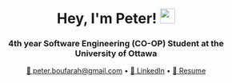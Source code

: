 <h1 align="center"> Hey, I'm Peter! <img src="https://media.giphy.com/media/hvRJCLFzcasrR4ia7z/giphy.gif" width="30px"/</h1>
<h3 align="center">4th year Software Engineering (CO-OP) Student at the University of Ottawa</h3>

<p align="center">
  <a href="mailto:peter.boufarah@gmail.com">📧 peter.boufarah@gmail.com</a> • 
  <a href="https://linkedin.com/in/peter-bou-farah">🔗 LinkedIn</a>
  • 
  <a href="https://github.com/peter-bf/peter-bf/blob/main/PeterBouFarah_Resume_Fall2025.pdf">📝 Resume</a>
</p>


<!-- ### 🌐 Connect with Me
<p align="left">
  <a href="https://linkedin.com/in/peter-bou-farah" target="_blank"><img align="center" src="https://raw.githubusercontent.com/rahuldkjain/github-profile-readme-generator/master/src/images/icons/Social/linked-in-alt.svg" alt="LinkedIn" height="30" width="40" /></a>
</p>

--- -->
